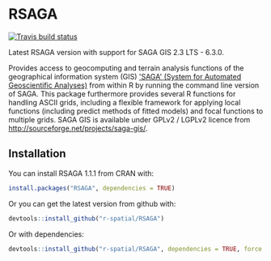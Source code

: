 
<!-- README.md is generated from README.Rmd. Please edit that file -->
RSAGA
=====

[![Travis build status](https://travis-ci.org/r-spatial/RSAGA.svg?branch=master)](https://travis-ci.org/r-spatial/RSAGA)

Latest RSAGA version with support for SAGA GIS 2.3 LTS - 6.3.0.

Provides access to geocomputing and terrain analysis functions of the geographical information system (GIS) ['SAGA' (System for Automated Geoscientific Analyses)](http://saga-gis.org/en/index.html) from within R by running the command line version of SAGA. This package furthermore provides several R functions for handling ASCII grids, including a flexible framework for applying local functions (including predict methods of fitted models) and focal functions to multiple grids. SAGA GIS is available under GPLv2 / LGPLv2 licence from <http://sourceforge.net/projects/saga-gis/>.

Installation
------------

You can install RSAGA 1.1.1 from CRAN with:

``` r
install.packages("RSAGA", dependencies = TRUE)
```

Or you can get the latest version from github with:

``` r
devtools::install_github("r-spatial/RSAGA")
```

Or with dependencies:

``` r
devtools::install_github("r-spatial/RSAGA", dependencies = TRUE, force = TRUE)
```
